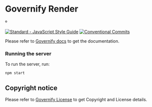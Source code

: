 # Governify Render
<!-- [![Node.js CI](https://github.com/governify/render/workflows/Node.js%20CI/badge.svg?branch=master)](https://github.com/governify/render/actions)
[![Coverage Status](https://coveralls.io/repos/github/governify/render/badge.svg)](https://coveralls.io/github/governify/render) -->º
<a href="https://standardjs.com"><img src="https://img.shields.io/badge/code_style-semistandard-brightgreen.svg" alt="Standard - JavaScript Style Guide"></a>
[![Conventional Commits](https://img.shields.io/badge/Conventional%20Commits-1.0.0-yellow.svg)](https://conventionalcommits.org)

Please refer to  [Governify docs](https://docs.governify.io) to get the documentation.

### Running the server
To run the server, run:

```
npm start
```

## Copyright notice

Please refer to  [Governify License](https://docs.governify.io/about/license/) to get Copyright and License details.
